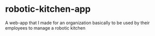 # robotic-kitchen-app
A web-app that I made for an organization basically to be used by their employees to manage a robotic kitchen
